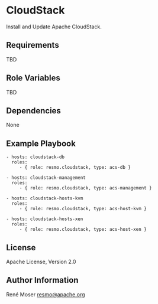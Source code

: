 CloudStack
==========

Install and Update Apache CloudStack.

Requirements
------------

TBD

Role Variables
--------------

TBD

Dependencies
------------

None

Example Playbook
----------------

    - hosts: cloudstack-db
      roles:
         - { role: resmo.cloudstack, type: acs-db }

    - hosts: cloudstack-management
      roles:
         - { role: resmo.cloudstack, type: acs-management }

    - hosts: cloudstack-hosts-kvm
      roles:
         - { role: resmo.cloudstack, type: acs-host-kvm }

    - hosts: cloudstack-hosts-xen
      roles:
         - { role: resmo.cloudstack, type: acs-host-xen }

License
-------

Apache License, Version 2.0

Author Information
------------------

René Moser <resmo@apache.org>
